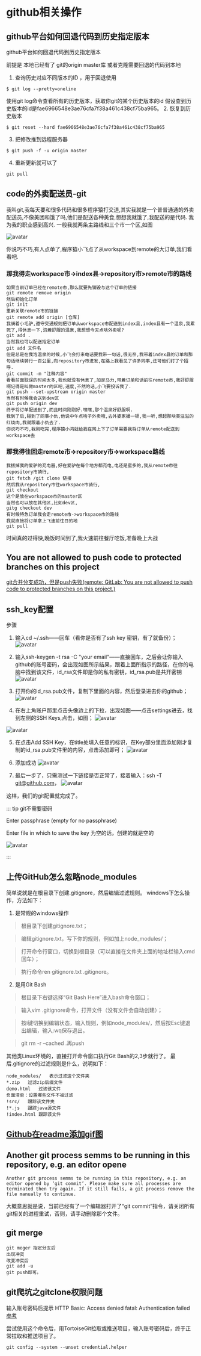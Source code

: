 # github相关操作
## github平台如何回退代码到历史指定版本
github平台如何回退代码到历史指定版本

前提是 本地已经有了 git的origin master库 
或者克隆需要回退的代码到本地

1.  查询历史对应不同版本的ID ，用于回退使用
```
$ git log --pretty=oneline
```

使用git log命令查看所有的历史版本，获取你git的某个历史版本的id
       假设查到历史版本的id是fae6966548e3ae76cfa7f38a461c438cf75ba965。
2. 恢复到历史版本
```
$ git reset --hard fae6966548e3ae76cfa7f38a461c438cf75ba965
```


3. 把修改推到远程服务器
```
$ git push -f -u origin master  
```

4. 重新更新就可以了
```
git pull
```

## code的外卖配送员-git

我叫git,我每天要和很多代码和很多程序猿打交道,其实我就是一个普普通通的外卖配送员,不像美团和饿了吗,他们是配送各种美食,想想我就饿了,我配送的是代码.
我为我的职业感到高兴.
一般我就两条主路线和三个市一个区,如图

![avatar](../public/github.png)

你说巧不巧,有人点单了,程序猿小飞点了从workspace到remote的大订单,我们看看吧.
### 那我得走workspace市->index县->repository市>remote市的路线
```
如果当前订单已经在remote市,那么就要先销毁与这个订单的链接
git remote remove origin
然后初始化订单
git init
重新关联remote市的链接
git remote add origin [仓库]
我骑着小毛驴,遵守交通规则把订单从workspace市配送到index县,index县有一个温泉,我累死了,得休息一下,泡着舒服的温泉,我想想今天点啥外卖呢?
git add .
当然我也可以配送指定订单
git add 文件名
但是总是在我泡温泉的时候,小飞会打来电话要我带一句话,很无奈,我带着index县的订单和那句话继续骑行一百公里,向repository市进发,在路上我看见了许多同事,还可他们打了个招呼.
git commit -m "注释内容"
看看前面耽误的时间太多,我也就没有休息了,加足马力,带着订单和话前往remote市,我好舒服啊记得是叫做master的区吧,速度,不然的话,小飞要投诉我了.
git push --set-upstream origin master
当然有时候我会送到dev区
git push origin dev
终于将订单配送到了,而且时间刚刚好.嘿嘿,那个温泉好舒服啊.
我到了后,碰到了同事小仇,他说中午点啥子外卖哦,去外婆家撮一顿,我一听,想起那块美滋滋的红烧肉,我就跟着小仇去了.
你说巧不巧,我刚吃完,程序猿小鸿就给我在网上下了订单需要我将订单从remote配送到workspace去

```
### 那我得往回走remote市->repository市->workspace路线
```
我拔掉我的爱驴的充电器,好在爱驴在每个地方都充电,电还是蛮多的,我从remote市往repository市骑行,
git fetch /git clone 链接
然后我从repository市往workspace市骑行,
git checkout 
这个是放在workspace市的master区
当然也可以放在其他区,比如dev区,
gitg checkout dev
有时候特急订单我会走remote市->workspace市的路线
我就直接将订单拿上飞速前往目的地
git pull

```
时间真的过得快,晚饭时间到了,我火速前往餐厅吃饭,准备晚上大战

## You are not allowed to push code to protected branches on this project
[git合并分支成功，但是push失败(remote: GitLab: You are not allowed to push code to protected branches on this project.)](https://www.cnblogs.com/hcy-fly/p/9008323.html)

## ssh_key配置
步骤
1. 输入cd ~/.ssh——回车（看你是否有了ssh key 密钥，有了就备份）；
![avatar](../public/github1.png)
2. 输入ssh-keygen -t rsa -C "your email"——直接回车，之后会让你输入github的账号密码，会出现如图所示结果，跟着上面所指示的路径，在你的电脑中找到该文件，id_rsa文件即是你的私有密钥，id_rsa.pub是共开密钥
![avatar](../public/github2.png)

3. 打开你的id_rsa.pub文件，复制下里面的内容，然后登录进去你的github；
![avatar](../public/github3.png)

4. 在右上角账户那里点击头像边上的下拉，出现如图——点击settings进去，找到左侧的SSH Keys,点击，如图；
![avatar](../public/github4.png)

![avatar](../public/github5.png)

5. 在点击Add SSH Key，在title处填入任意的标识，在Key部分里面添加刚才复制的id_rsa.pub文件里的内容，点击添加即可；
![avatar](../public/github6.png)


6. 添加成功
![avatar](../public/github7.png)



7. 最后一步了，只需测试一下链接是否正常了，接着输入：ssh -T git@github.com，
![avatar](../public/github8.png)


这样，我们的git配置就完成了。



::: tip
git不需要密码

Enter passphrase (empty for no passphrase)

Enter file in which to save the key 为空的话，创建的就是空的

![avatar](../public/github9.png)

:::


## 上传GitHub怎么忽略node_modules
简单说就是在根目录下创建.gitignore，然后编辑过滤规则。
windows下怎么操作，方法如下：
1. 是常规的windows操作
> 根目录下创建gitignore.txt；

>编辑gitignore.txt，写下你的规则，例如加上node_modules/；

>打开命令行窗口，切换到根目录（可以直接在文件夹上面的地址栏输入cmd回车）；

>执行命令ren gitignore.txt .gitignore。

2. 是用Git Bash
>根目录下右键选择“Git Bash Here”进入bash命令窗口；


>输入vim .gitignore命令，打开文件（没有文件会自动创建）；

>按i键切换到编辑状态，输入规则，例如node_modules/，然后按Esc键退出编辑，输入:wq保存退出。

>git rm -r –cached .再push

其他类Linux环境的，直接打开命令窗口执行Git Bash的2,3步就行了。
最后.gitignore的过滤规则是什么，说明如下：
```
node_modules/   表示过滤这个文件夹
*.zip   过滤zip后缀文件
demo.html   过滤该文件
负面清单：设置哪些文件不被过滤
!src/   跟踪该文件夹
!*.js   跟踪java源文件
!index.html 跟踪该文件
```


## [Github在readme添加gif图](https://www.jianshu.com/p/3142755e93c8)


## Another git process semms to be running in this repository, e.g. an editor opene
```
Another git process semms to be running in this repository, e.g. an editor opened by ‘git commit’. Please make sure all processes are terminated then try again. If it still fails, a git process remove the file manually to continue.
```
大概意思就是说，当前已经有了一个编辑器打开了“git commit”指令，请关闭所有git相关的进程重试，否则，请手动删除那个文件。
## git merge
```
git meger 指定分支后
出现冲突
改变冲突后
git add -u
git push即可。
```

## git爬坑之gitclone权限问题
输入账号密码后提示 HTTP Basic: Access denied fatal: Authentication failed 
[参考](https://www.cnblogs.com/VAllen/p/http-basic-access-denied-fatal-authentication-failed.html)

尝试使用这个命令后，用TortoiseGit拉取或推送项目，输入账号密码后，终于正常拉取和推送项目了。
```
git config --system --unset credential.helper
```

